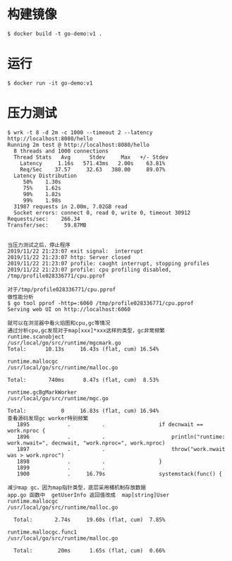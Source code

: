 # 构建镜像

    $ docker build -t go-demo:v1 .

# 运行

    $ docker run -it go-demo:v1

# 压力测试
    
    $ wrk -t 8 -d 2m -c 1000 --timeout 2 --latency http://localhost:8080/hello
    Running 2m test @ http://localhost:8080/hello
      8 threads and 1000 connections
      Thread Stats   Avg      Stdev     Max   +/- Stdev
        Latency     1.16s   571.43ms   2.00s    63.81%
        Req/Sec    37.57     32.63   380.00     89.07%
      Latency Distribution
         50%    1.30s 
         75%    1.62s 
         90%    1.82s 
         99%    1.98s 
      31987 requests in 2.00m, 7.02GB read
      Socket errors: connect 0, read 0, write 0, timeout 30912
    Requests/sec:    266.34
    Transfer/sec:     59.87MB
    
    
    当压力测试之后，停止程序
    2019/11/22 21:23:07 exit signal:  interrupt
    2019/11/22 21:23:07 http: Server closed
    2019/11/22 21:23:07 profile: caught interrupt, stopping profiles
    2019/11/22 21:23:07 profile: cpu profiling disabled, /tmp/profile028336771/cpu.pprof
    
    对于/tmp/profile028336771/cpu.pprof
    做性能分析
    $ go tool pprof -http=:6060 /tmp/profile028336771/cpu.pprof
    Serving web UI on http://localhost:6060

    就可以在浏览器中看火焰图和cpu,gc等情况
    通过分析cpu,gc发现对于map[xxx]*xxx这样的类型，gc非常频繁
    runtime.scanobject
    /usr/local/go/src/runtime/mgcmark.go
    Total:      10.13s     16.43s (flat, cum) 16.54%
    
    runtime.mallocgc
    /usr/local/go/src/runtime/malloc.go
    
    Total:       740ms      8.47s (flat, cum)  8.53%
    
    runtime.gcBgMarkWorker
    /usr/local/go/src/runtime/mgc.go
    
    Total:           0     16.83s (flat, cum) 16.94%
    查看源码发现gc worker特别频繁
       1895            .          .           		if decnwait == work.nproc { 
       1896            .          .           			println("runtime: work.nwait=", decnwait, "work.nproc=", work.nproc) 
       1897            .          .           			throw("work.nwait was > work.nproc") 
       1898            .          .           		} 
       1899            .          .            
       1900            .     16.79s           		systemstack(func() { 
   
    减少map gc，因为map指针类型，底层采用桶机制存放数据
    app.go 函数中  getUserInfo 返回值改成  map[string]User
    runtime.mallocgc
    /usr/local/go/src/runtime/malloc.go
    
      Total:       2.74s     19.60s (flat, cum)  7.85%
    
    runtime.mallocgc.func1
    /usr/local/go/src/runtime/malloc.go
    
      Total:        20ms      1.65s (flat, cum)  0.66%
